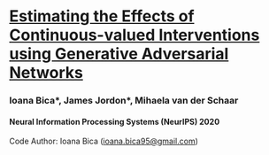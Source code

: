 # [Estimating the Effects of Continuous-valued Interventions using Generative Adversarial Networks](https://arxiv.org/abs/2002.12326)

### Ioana Bica*, James Jordon*, Mihaela van der Schaar

#### Neural Information Processing Systems (NeurIPS) 2020

Code Author: Ioana Bica (ioana.bica95@gmail.com)